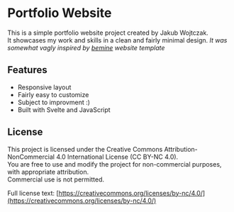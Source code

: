 # Portfolio Website

This is a simple portfolio website project created by Jakub Wojtczak.  
It showcases my work and skills in a clean and fairly minimal design. 
_It was somewhat vagly inspired by [bemine](https://webflow.com/templates/html/bemine-website-template) website template_

## Features

- Responsive layout
- Fairly easy to customize
- Subject to improvment :)
- Built with Svelte and JavaScript

## License

This project is licensed under the Creative Commons Attribution-NonCommercial 4.0 International License (CC BY-NC 4.0).  
You are free to use and modify the project for non-commercial purposes, with appropriate attribution.  
Commercial use is not permitted.

Full license text: [https://creativecommons.org/licenses/by-nc/4.0/](https://creativecommons.org/licenses/by-nc/4.0/)
